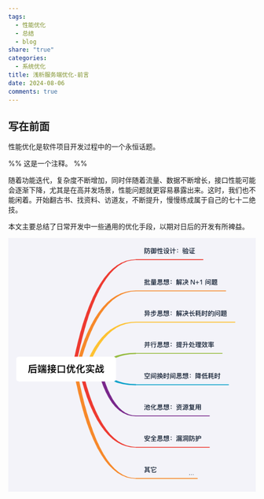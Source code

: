 ```yaml
---
tags:
  - 性能优化
  - 总结
  - blog
share: "true"
categories:
  - 系统优化
title: 浅析服务端优化-前言
date: 2024-08-06
comments: true
---
```


## 写在前面

性能优化是软件项目开发过程中的一个永恒话题。

%% 这是一个注释。 %%

随着功能迭代，复杂度不断增加，同时伴随着流量、数据不断增长，接口性能可能会逐渐下降，尤其是在高并发场景，性能问题就更容易暴露出来。这时，我们也不能闲着。开始翻古书、找资料、访道友，不断提升，慢慢练成属于自己的七十二绝技。

本文主要总结了日常开发中一些通用的优化手段，以期对日后的开发有所裨益。

![](assets/images/26d480e575c0209bdf00e7cd0cac1e76_MD5.png)
